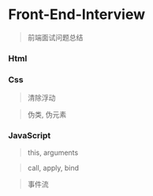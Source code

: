# Front-End-Interview
> 前端面试问题总结

### Html

### Css

> 清除浮动

> 伪类, 伪元素

### JavaScript

> this, arguments

> call, apply, bind

> 事件流
